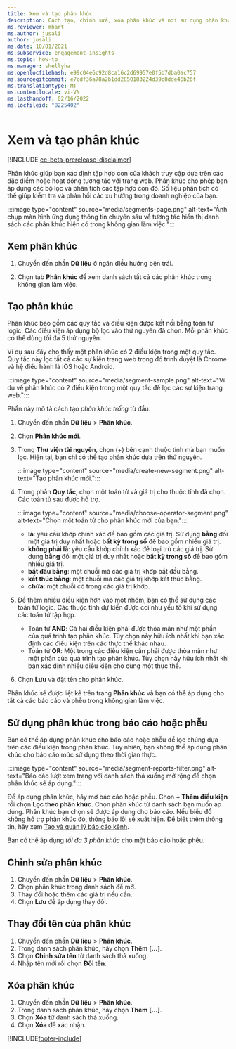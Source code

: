 ```yaml
---
title: Xem và tạo phân khúc
description: Cách tạo, chỉnh sửa, xóa phân khúc và nơi sử dụng phân khúc.
ms.reviewer: mhart
ms.author: jusali
author: jusali
ms.date: 10/01/2021
ms.subservice: engagement-insights
ms.topic: how-to
ms.manager: shellyha
ms.openlocfilehash: e99c04e6c92d8ca16c2d69957e0f5b7dba0ac757
ms.sourcegitcommit: e7cdf36a78a2b1dd2850183224d39c8dde46b26f
ms.translationtype: MT
ms.contentlocale: vi-VN
ms.lasthandoff: 02/16/2022
ms.locfileid: "8225402"
---
```

# <a name="view-and-create-segments"></a>Xem và tạo phân khúc

[!INCLUDE [cc-beta-prerelease-disclaimer](includes/cc-beta-prerelease-disclaimer.md)]

Phân khúc giúp bạn xác định tập hợp con của khách truy cập dựa trên các đặc điểm hoặc hoạt động tương tác với trang web. Phân khúc cho phép bạn áp dụng các bộ lọc và phân tích các tập hợp con đó. Số liệu phân tích có thể giúp kiểm tra và phản hồi các xu hướng trong doanh nghiệp của bạn. 

:::image type="content" source="media/segments-page.png" alt-text="Ảnh chụp màn hình ứng dụng thông tin chuyên sâu về tương tác hiển thị danh sách các phân khúc hiện có trong không gian làm việc.":::

## <a name="view-segments"></a>Xem phân khúc

1. Chuyển đến phần **Dữ liệu** ở ngăn điều hướng bên trái. 

1. Chọn tab **Phân khúc** để xem danh sách tất cả các phân khúc trong không gian làm việc. 

## <a name="create-a-segment"></a>Tạo phân khúc

Phân khúc bao gồm các quy tắc và điều kiện được kết nối bằng toán tử logic. Các điều kiện áp dụng bộ lọc vào thứ nguyên đã chọn. Mỗi phân khúc có thể dùng tối đa 5 thứ nguyên.

Ví dụ sau đây cho thấy một phân khúc có 2 điều kiện trong một quy tắc. Quy tắc này lọc tất cả các sự kiện trang web trong đó trình duyệt là Chrome và hệ điều hành là iOS hoặc Android.

:::image type="content" source="media/segment-sample.png" alt-text="Ví dụ về phân khúc có 2 điều kiện trong một quy tắc để lọc các sự kiện trang web.":::

Phần này mô tả cách tạo *phân khúc trống* từ đầu.

1. Chuyển đến phần **Dữ liệu** > **Phân khúc**.

1. Chọn **Phân khúc mới**.

1. Trong **Thư viện tài nguyên**, chọn (+) bên cạnh thuộc tính mà bạn muốn lọc. Hiện tại, bạn chỉ có thể tạo phân khúc dựa trên thứ nguyên.

   :::image type="content" source="media/create-new-segment.png" alt-text="Tạo phân khúc mới.":::

1. Trong phần **Quy tắc**, chọn một toán tử và giá trị cho thuộc tính đã chọn. Các toán tử sau được hỗ trợ.

   :::image type="content" source="media/choose-operator-segment.png" alt-text="Chọn một toán tử cho phân khúc mới của bạn.":::

   - **là**: yêu cầu khớp chính xác để bao gồm các giá trị. Sử dụng **bằng** đối một giá trị duy nhất hoặc **bất kỳ trong số** để bao gồm nhiều giá trị.
   - **không phải là**: yêu cầu khớp chính xác để loại trừ các giá trị. Sử dụng **bằng** đối một giá trị duy nhất hoặc **bất kỳ trong số** để bao gồm nhiều giá trị.
   - **bắt đầu bằng**: một chuỗi mà các giá trị khớp bắt đầu bằng.
   - **kết thúc bằng**: một chuỗi mà các giá trị khớp kết thúc bằng.
   - **chứa**: một chuỗi có trong các giá trị khớp.

1. Để thêm nhiều điều kiện hơn vào một nhóm, bạn có thể sử dụng các toán tử logic. Các thuộc tính dự kiến được coi như yếu tố khi sử dụng các toán tử tập hợp.
   - Toán tử **AND**: Cả hai điều kiện phải được thỏa mãn như một phần của quá trình tạo phân khúc. Tùy chọn này hữu ích nhất khi bạn xác định các điều kiện trên các thực thể khác nhau.
   - Toán tử **OR**: Một trong các điều kiện cần phải được thỏa mãn như một phần của quá trình tạo phân khúc. Tùy chọn này hữu ích nhất khi bạn xác định nhiều điều kiện cho cùng một thực thể.

1. Chọn **Lưu** và đặt tên cho phân khúc. 

Phân khúc sẽ được liệt kê trên trang **Phân khúc** và bạn có thể áp dụng cho tất cả các báo cáo và phễu trong không gian làm việc.

## <a name="use-a-segment-in-a-report-or-funnel"></a>Sử dụng phân khúc trong báo cáo hoặc phễu

Bạn có thể áp dụng phân khúc cho báo cáo hoặc phễu để lọc chúng dựa trên các điều kiện trong phân khúc. Tuy nhiên, bạn không thể áp dụng phân khúc cho báo cáo mức sử dụng theo thời gian thực.

:::image type="content" source="media/segment-reports-filter.png" alt-text="Báo cáo lượt xem trang với danh sách thả xuống mở rộng để chọn phân khúc sẽ áp dụng.":::

Để áp dụng phân khúc, hãy mở báo cáo hoặc phễu. Chọn **+ Thêm điều kiện** rồi chọn **Lọc theo phân khúc**. Chọn phân khúc từ danh sách bạn muốn áp dụng. Phân khúc bạn chọn sẽ được áp dụng cho báo cáo. Nếu biểu đồ không hỗ trợ phân khúc đó, thông báo lỗi sẽ xuất hiện. Để biết thêm thông tin, hãy xem [Tạo và quản lý báo cáo kênh](funnel-reports.md).
 
Bạn có thể áp dụng *tối đa 3 phân khúc* cho một báo cáo hoặc phễu.

## <a name="edit-a-segment"></a>Chỉnh sửa phân khúc

1. Chuyển đến phần **Dữ liệu** > **Phân khúc**.
1. Chọn phân khúc trong danh sách để mở. 
1. Thay đổi hoặc thêm các giá trị nếu cần.
1. Chọn **Lưu** để áp dụng thay đổi.

## <a name="change-the-name-of-a-segment"></a>Thay đổi tên của phân khúc

1. Chuyển đến phần **Dữ liệu** > **Phân khúc**.
1. Trong danh sách phân khúc, hãy chọn **Thêm [...]**. 
1. Chọn **Chỉnh sửa tên** từ danh sách thả xuống.
1. Nhập tên mới rồi chọn **Đổi tên**.

## <a name="delete-a-segment"></a>Xóa phân khúc

1. Chuyển đến phần **Dữ liệu** > **Phân khúc**.
1. Trong danh sách phân khúc, hãy chọn **Thêm [...]**. 
1. Chọn **Xóa** từ danh sách thả xuống.
1. Chọn **Xóa** để xác nhận.



[!INCLUDE[footer-include](../includes/footer-banner.md)]
